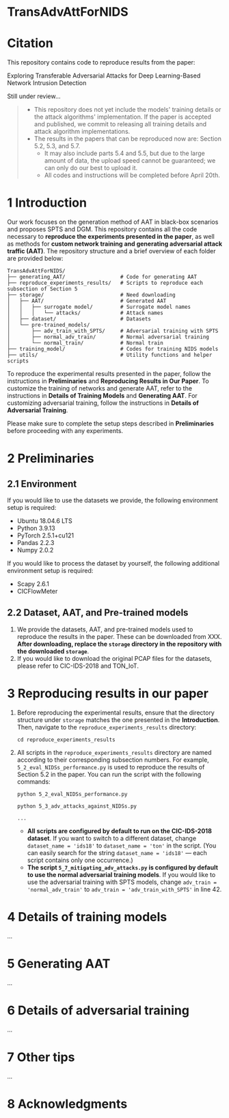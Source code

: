 # TransAdvAttForNIDS
# Citation

This repository contains code to reproduce results from the paper:

Exploring Transferable Adversarial Attacks for Deep Learning-Based Network Intrusion Detection

Still under review…


> - This repository does not yet include the models' training details or the attack algorithms' implementation. If the paper is accepted and published, we commit to releasing all training details and attack algorithm implementations.
> - The results in the papers that can be reproduced now are: Section 5.2, 5.3, and 5.7. 
>   - It may also include parts 5.4 and 5.5, but due to the large amount of data, the upload speed cannot be guaranteed; we can only do our best to upload it.
>   - All codes and instructions will be completed before April 20th.

# 1 Introduction
Our work focuses on the generation method of AAT in black-box scenarios and proposes SPTS and DGM. This repository contains all the code necessary to **reproduce the experiments presented in the paper**, as well as methods for **custom network training and generating adversarial attack traffic (AAT)**. The repository structure and a brief overview of each folder are provided below:
```
TransAdvAttForNIDS/
├── generating_AAT/                  # Code for generating AAT
├── reproduce_experiments_results/   # Scripts to reproduce each subsection of Section 5
├── storage/                         # Need downloading
│   ├── AAT/                         # Generated AAT
│   │   ├── surrogate model/         # Surrogate model names
│   │   │   └── attacks/             # Attack names
│   ├── dataset/                     # Datasets
│   └── pre-trained_models/          
│       ├── adv_train_with_SPTS/     # Adversarial training with SPTS
│       ├── normal_adv_train/        # Normal adversarial training
│       └── normal_train/            # Normal train
├── training_model/                  # Codes for training NIDS models
├── utils/                           # Utility functions and helper scripts
```
To reproduce the experimental results presented in the paper, follow the instructions in **Preliminaries** and **Reproducing Results in Our Paper**. To customize the training of networks and generate AAT, refer to the instructions in **Details of Training Models** and **Generating AAT**. For customizing adversarial training, follow the instructions in **Details of Adversarial Training**. 

Please make sure to complete the setup steps described in **Preliminaries** before proceeding with any experiments.

# 2 Preliminaries

## 2.1 Environment
If you would like to use the datasets we provide, the following environment setup is required:
- Ubuntu 18.04.6 LTS
- Python 3.9.13
- PyTorch 2.5.1+cu121
- Pandas 2.2.3
- Numpy 2.0.2

If you would like to process the dataset by yourself, the following additional environment setup is required:
- Scapy 2.6.1
- CICFlowMeter

## 2.2 Dataset, AAT, and Pre-trained models
1. We provide the datasets, AAT, and pre-trained models used to reproduce the results in the paper. These can be downloaded from XXX. **After downloading, replace the `storage` directory in the repository with the downloaded `storage`**.
2. If you would like to download the original PCAP files for the datasets, please refer to CIC-IDS-2018 and TON_IoT.

# 3 Reproducing results in our paper
1. Before reproducing the experimental results, ensure that the directory structure under `storage` matches the one presented in the **Introduction**. Then, navigate to the `reproduce_experiments_results` directory:
   ```
   cd reproduce_experiments_results
   ```
2. All scripts in the `reproduce_experiments_results` directory are named according to their corresponding subsection numbers. For example, `5_2_eval_NIDSs_performance.py` is used to reproduce the results of Section 5.2 in the paper. You can run the script with the following commands:
   ```
   python 5_2_eval_NIDSs_performance.py
   ```
   ```
   python 5_3_adv_attacks_against_NIDSs.py
   ```
   ```
   ...
   ```
   - **All scripts are configured by default to run on the CIC-IDS-2018 dataset**. If you want to switch to a different dataset, change `dataset_name = 'ids18'` to `dataset_name = 'ton'` in the script. (You can easily search for the string `dataset_name = 'ids18'` — each script contains only one occurrence.)
   - **The script `5_7_mitigating_adv_attacks.py` is configured by default to use the normal adversarial training models**. If you would like to use the adversarial training with SPTS models, change `adv_train = 'normal_adv_train'` to `adv_train = 'adv_train_with_SPTS'` in line 42.

# 4 Details of training models
...

# 5 Generating AAT
...

# 6 Details of adversarial training
...

# 7 Other tips
...

# 8 Acknowledgments